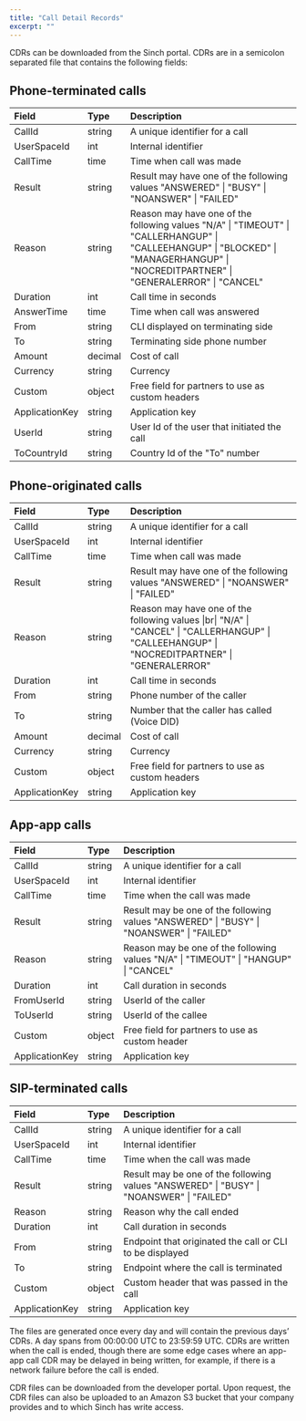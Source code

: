 ```yaml
---
title: "Call Detail Records"
excerpt: ""
---
```


CDRs can be downloaded from the Sinch portal. CDRs are in a semicolon separated file that contains the following fields:

## Phone-terminated calls

<div class="magic-block-html">
  <div class="marked-table">
    <table>
      <thead>
        <tr class="header">
          <th align="left">Field</th>
          <th align="left">Type</th>
          <th align="left">Description</th>
        </tr>
      </thead>
      <tbody>
        <tr class="odd">
          <td align="left">CallId</td>
          <td align="left">string</td>
          <td align="left">A unique identifier for a call</td>
        </tr>
        <tr class="even">
          <td align="left">UserSpaceId</td>
          <td align="left">int</td>
          <td align="left">Internal identifier</td>
        </tr>
        <tr class="odd">
          <td align="left">CallTime</td>
          <td align="left">time</td>
          <td align="left">Time when call was made</td>
        </tr>
        <tr class="even">
          <td align="left">Result</td>
          <td align="left">string</td>
          <td align="left">Result may have one of the following values &quot;ANSWERED&quot; | &quot;BUSY&quot; | &quot;NOANSWER&quot; | &quot;FAILED&quot;</td>
        </tr>
        <tr class="odd">
          <td align="left">Reason</td>
          <td align="left">string</td>
          <td align="left">Reason may have one of the following values &quot;N/A&quot; | &quot;TIMEOUT&quot; | &quot;CALLERHANGUP&quot; | &quot;CALLEEHANGUP&quot; | &quot;BLOCKED&quot; | &quot;MANAGERHANGUP&quot; | &quot;NOCREDITPARTNER&quot; |
            &quot;GENERALERROR&quot; | &quot;CANCEL&quot;</td>
        </tr>
        <tr class="even">
          <td align="left">Duration</td>
          <td align="left">int</td>
          <td align="left">Call time in seconds</td>
        </tr>
        <tr class="odd">
          <td align="left">AnswerTime</td>
          <td align="left">time</td>
          <td align="left">Time when call was answered</td>
        </tr>
        <tr class="even">
          <td align="left">From</td>
          <td align="left">string</td>
          <td align="left">CLI displayed on terminating side</td>
        </tr>
        <tr class="odd">
          <td align="left">To</td>
          <td align="left">string</td>
          <td align="left">Terminating side phone number</td>
        </tr>
        <tr class="even">
          <td align="left">Amount</td>
          <td align="left">decimal</td>
          <td align="left">Cost of call</td>
        </tr>
        <tr class="odd">
          <td align="left">Currency</td>
          <td align="left">string</td>
          <td align="left">Currency</td>
        </tr>
        <tr class="even">
          <td align="left">Custom</td>
          <td align="left">object</td>
          <td align="left">Free field for partners to use as custom headers</td>
        </tr>
        <tr class="odd">
          <td align="left">ApplicationKey</td>
          <td align="left">string</td>
          <td align="left">Application key</td>
        </tr>
        <tr class="even">
          <td align="left">UserId</td>
          <td align="left">string</td>
          <td align="left">User Id of the user that initiated the call</td>
        </tr>
        <tr class="odd">
          <td align="left">ToCountryId</td>
          <td align="left">string</td>
          <td align="left">Country Id of the &quot;To&quot; number</td>
        </tr>
      </tbody>
    </table>
  </div>
</div>

## Phone-originated calls

<div class="magic-block-html">
  <div class="marked-table">
    <table>
      <thead>
        <tr class="header">
          <th align="left">Field</th>
          <th align="left">Type</th>
          <th align="left">Description</th>
        </tr>
      </thead>
      <tbody>
        <tr class="odd">
          <td align="left">CallId</td>
          <td align="left">string</td>
          <td align="left">A unique identifier for a call</td>
        </tr>
        <tr class="even">
          <td align="left">UserSpaceId</td>
          <td align="left">int</td>
          <td align="left">Internal identifier</td>
        </tr>
        <tr class="odd">
          <td align="left">CallTime</td>
          <td align="left">time</td>
          <td align="left">Time when call was made</td>
        </tr>
        <tr class="even">
          <td align="left">Result</td>
          <td align="left">string</td>
          <td align="left">Result may have one of the following values &quot;ANSWERED&quot; | &quot;NOANSWER&quot; | &quot;FAILED&quot;</td>
        </tr>
        <tr class="odd">
          <td align="left">Reason</td>
          <td align="left">string</td>
          <td align="left">Reason may have one of the following values |br| &quot;N/A&quot; | &quot;CANCEL&quot; | &quot;CALLERHANGUP&quot; | &quot;CALLEEHANGUP&quot; | &quot;NOCREDITPARTNER&quot; | &quot;GENERALERROR&quot;</td>
        </tr>
        <tr class="even">
          <td align="left">Duration</td>
          <td align="left">int</td>
          <td align="left">Call time in seconds</td>
        </tr>
        <tr class="odd">
          <td align="left">From</td>
          <td align="left">string</td>
          <td align="left">Phone number of the caller</td>
        </tr>
        <tr class="even">
          <td align="left">To</td>
          <td align="left">string</td>
          <td align="left">Number that the caller has called (Voice DID)</td>
        </tr>
        <tr class="odd">
          <td align="left">Amount</td>
          <td align="left">decimal</td>
          <td align="left">Cost of call</td>
        </tr>
        <tr class="even">
          <td align="left">Currency</td>
          <td align="left">string</td>
          <td align="left">Currency</td>
        </tr>
        <tr class="odd">
          <td align="left">Custom</td>
          <td align="left">object</td>
          <td align="left">Free field for partners to use as custom headers</td>
        </tr>
        <tr class="even">
          <td align="left">ApplicationKey</td>
          <td align="left">string</td>
          <td align="left">Application key</td>
        </tr>
      </tbody>
    </table>
  </div>
</div>

## App-app calls

<div class="magic-block-html">
  <div class="marked-table">
    <table>
      <thead>
        <tr class="header">
          <th align="left">Field</th>
          <th align="left">Type</th>
          <th align="left">Description</th>
        </tr>
      </thead>
      <tbody>
        <tr class="odd">
          <td align="left">CallId</td>
          <td align="left">string</td>
          <td align="left">A unique identifier for a call</td>
        </tr>
        <tr class="even">
          <td align="left">UserSpaceId</td>
          <td align="left">int</td>
          <td align="left">Internal identifier</td>
        </tr>
        <tr class="odd">
          <td align="left">CallTime</td>
          <td align="left">time</td>
          <td align="left">Time when the call was made</td>
        </tr>
        <tr class="even">
          <td align="left">Result</td>
          <td align="left">string</td>
          <td align="left">Result may be one of the following values &quot;ANSWERED&quot; | &quot;BUSY&quot; | &quot;NOANSWER&quot; | &quot;FAILED&quot;</td>
        </tr>
        <tr class="odd">
          <td align="left">Reason</td>
          <td align="left">string</td>
          <td align="left">Reason may be one of the following values &quot;N/A&quot; | &quot;TIMEOUT&quot; | &quot;HANGUP&quot; | &quot;CANCEL&quot;</td>
        </tr>
        <tr class="even">
          <td align="left">Duration</td>
          <td align="left">int</td>
          <td align="left">Call duration in seconds</td>
        </tr>
        <tr class="odd">
          <td align="left">FromUserId</td>
          <td align="left">string</td>
          <td align="left">UserId of the caller</td>
        </tr>
        <tr class="even">
          <td align="left">ToUserId</td>
          <td align="left">string</td>
          <td align="left">UserId of the callee</td>
        </tr>
        <tr class="odd">
          <td align="left">Custom</td>
          <td align="left">object</td>
          <td align="left">Free field for partners to use as custom header</td>
        </tr>
        <tr class="even">
          <td align="left">ApplicationKey</td>
          <td align="left">string</td>
          <td align="left">Application key</td>
        </tr>
      </tbody>
    </table>
  </div>
</div>

## SIP-terminated calls

<div class="magic-block-html">
  <div class="marked-table">
    <table>
      <thead>
        <tr class="header">
          <th align="left">Field</th>
          <th align="left">Type</th>
          <th align="left">Description</th>
        </tr>
      </thead>
      <tbody>
        <tr class="odd">
          <td align="left">CallId</td>
          <td align="left">string</td>
          <td align="left">A unique identifier for a call</td>
        </tr>
        <tr class="even">
          <td align="left">UserSpaceId</td>
          <td align="left">int</td>
          <td align="left">Internal identifier</td>
        </tr>
        <tr class="odd">
          <td align="left">CallTime</td>
          <td align="left">time</td>
          <td align="left">Time when the call was made</td>
        </tr>
        <tr class="even">
          <td align="left">Result</td>
          <td align="left">string</td>
          <td align="left">Result may be one of the following values &quot;ANSWERED&quot; | &quot;BUSY&quot; | &quot;NOANSWER&quot; | &quot;FAILED&quot;</td>
        </tr>
        <tr class="odd">
          <td align="left">Reason</td>
          <td align="left">string</td>
          <td align="left">Reason why the call ended</td>
        </tr>
        <tr class="even">
          <td align="left">Duration</td>
          <td align="left">int</td>
          <td align="left">Call duration in seconds</td>
        </tr>
        <tr class="odd">
          <td align="left">From</td>
          <td align="left">string</td>
          <td align="left">Endpoint that originated the call or CLI to be displayed</td>
        </tr>
        <tr class="even">
          <td align="left">To</td>
          <td align="left">string</td>
          <td align="left">Endpoint where the call is terminated</td>
        </tr>
        <tr class="odd">
          <td align="left">Custom</td>
          <td align="left">object</td>
          <td align="left">Custom header that was passed in the call</td>
        </tr>
        <tr class="even">
          <td align="left">ApplicationKey</td>
          <td align="left">string</td>
          <td align="left">Application key</td>
        </tr>
      </tbody>
    </table>
  </div>
</div>

The files are generated once every day and will contain the previous days’ CDRs. A day spans from 00:00:00 UTC to 23:59:59 UTC. CDRs are written when the call is ended, though there are some edge cases where an app-app call CDR may be delayed in being written, for example, if there is a network failure before the call is ended.

CDR files can be downloaded from the developer portal. Upon request, the CDR files can also be uploaded to an Amazon S3 bucket that your company provides and to which Sinch has write access.
